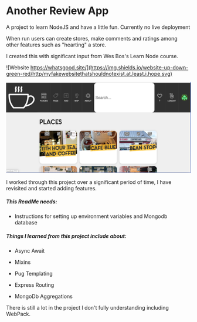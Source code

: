# Another Review App

A project to learn NodeJS and have a little fun. Currently no live deployment



When run users can create stores, make comments and ratings among other features such as "hearting" a store.

I created this with significant input from Wes Bos's Learn Node course.



![Website https://whatsgood.site/](https://img.shields.io/website-up-down-green-red/http/myfakewebsitethatshouldnotexist.at.least.i.hope.svg)

![Screenshot of main dashboard](readme-assets/screenshot.png)



I worked through this project over a significant period of time, I have revisited and started adding features. 



##### This ReadMe needs:

* Instructions for setting up environment variables and Mongodb database



##### Things I learned from this project include about:

* Async Await

* Mixins

* Pug Templating

* Express Routing

* MongoDb Aggregations

  

There is still a lot in the project I don't fully understanding including WebPack. 



